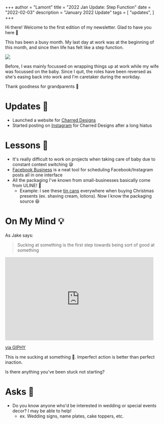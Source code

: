 +++
author = "Lamont"
title = "2022 Jan Update: Step Function"
date = "2022-02-03"
description = "January 2022 Update"
tags = [
    "updates",
]
+++

Hi there! Welcome to the first edition of my newsletter. Glad to have you here 👋

This has been a busy month. My last day at work was at the beginning of this month, and since then life has felt like a step function.

<img src="https://upload.wikimedia.org/wikipedia/commons/d/d8/Step_function.svg" />

Before, I was mainly focussed on wrapping things up at work while my wife was focussed on the baby. Since I quit, the roles have been reversed as she's easing back into work and I'm caretaker during the workday.

Thank goodness for grandparents 🙏

# Updates 📘
* Launched a website for [Charred Designs](https://charreddesigns.ca)
* Started posting on [Instagram](https://www.instagram.com/charred.designs/) for Charred Designs after a long hiatus

# Lessons 📝
* It's really difficult to work on projects when taking care of baby due to constant context switching 😪
* [Facebook Business](https://business.facebook.com/) is a neat tool for scheduling Facebook/Instagram posts all in one interface
* All the packaging I've known from small-businesses basically come from ULINE! 🤯
  * Example: I see these [tin cans](https://www.uline.ca/BL_5648/Deep-Metal-Tins) everywhere when buying Christmas presents (ex. shaving cream, lotions). Now I know the packaging source 😆

# On My Mind 💡
As Jake says:
> Sucking at something is the first step towards being sort of good at something

<iframe src="https://giphy.com/embed/vSr0Lgose4rhS" width="480" height="269" frameBorder="0" class="giphy-embed" allowFullScreen></iframe><p><a href="https://giphy.com/gifs/adventure-time-advice-jake-the-dog-vSr0Lgose4rhS">via GIPHY</a></p>

This is me sucking at something 🙌. Imperfect action is better than perfect inaction.

Is there anything you've been stuck not starting?

# Asks 🙇
* Do you know anyone who'd be interested in wedding or special events decor? I may be able to help!
  * ex. Wedding signs, name plates, cake toppers, etc.
